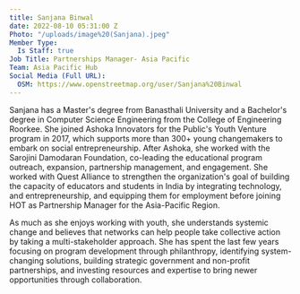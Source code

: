 ```yaml
---
title: Sanjana Binwal
date: 2022-08-10 05:31:00 Z
Photo: "/uploads/image%20(Sanjana).jpeg"
Member Type:
  Is Staff: true
Job Title: Partnerships Manager- Asia Pacific
Team: Asia Pacific Hub
Social Media (Full URL):
  OSM: https://www.openstreetmap.org/user/Sanjana%20Binwal
---
```


Sanjana has a Master's degree from Banasthali University and a Bachelor's degree in Computer Science Engineering from the College of Engineering Roorkee. She joined Ashoka Innovators for the Public's Youth Venture program in 2017, which supports more than 300+ young changemakers to embark on social entrepreneurship. After Ashoka, she worked with the Sarojini Damodaran Foundation, co-leading the educational program outreach, expansion, partnership management, and engagement. She worked with Quest Alliance to strengthen the organization's goal of building the capacity of educators and students in India by integrating technology, and entrepreneurship, and equipping them for employment before joining HOT as Partnership Manager for the Asia-Pacific Region.

As much as she enjoys working with youth, she understands systemic change and believes that networks can help people take collective action by taking a multi-stakeholder approach. She has spent the last few years focusing on program development through philanthropy, identifying system-changing solutions, building strategic government and non-profit partnerships, and investing resources and expertise to bring newer opportunities through collaboration.